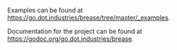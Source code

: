Examples can be found at
<https://go.dot.industries/brease/tree/master/_examples>.

Documentation for the project can be found at
<https://godoc.org/go.dot.industries/brease>.
